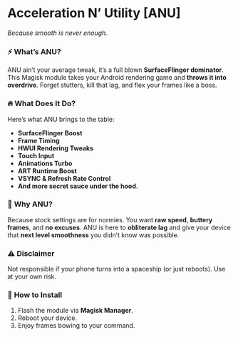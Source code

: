 # **Acceleration N’ Utility \[ANU]**

*Because smooth is never enough.*

### ⚡ **What’s ANU?**

ANU ain’t your average tweak, it’s a full blown **SurfaceFlinger dominator**.
This Magisk module takes your Android rendering game and **throws it into overdrive**. Forget stutters, kill that lag, and flex your frames like a boss.

### 🔥 **What Does It Do?**

Here’s what ANU brings to the table:
- **SurfaceFlinger Boost**
- **Frame Timing**
- **HWUI Rendering Tweaks**
- **Touch Input**
- **Animations Turbo**
- **ART Runtime Boost**
- **VSYNC & Refresh Rate Control**
- **And more secret sauce under the hood.**

### 🧠 **Why ANU?**

Because stock settings are for normies. You want **raw speed**, **buttery frames**, and **no excuses**.
ANU is here to **obliterate lag** and give your device that **next level smoothness** you didn’t know was possible.

### ⚠️ **Disclaimer**

Not responsible if your phone turns into a spaceship (or just reboots). Use at your own risk.

### 📲 **How to Install**

1. Flash the module via **Magisk Manager**.
2. Reboot your device.
3. Enjoy frames bowing to your command.
